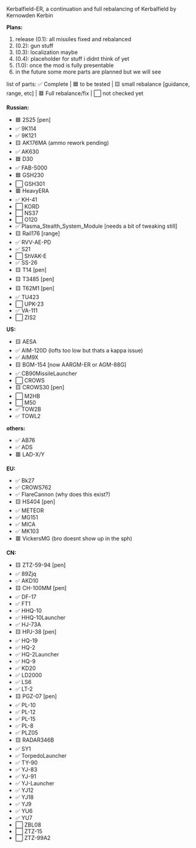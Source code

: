 Kerbalfield-ER, 
a continuation and full rebalancing of Kerbalfield by Kernowden Kerbin


**Plans:**
1. release (0.1): all missiles fixed and rebalanced
2.  (0.2): gun stuff
3.  (0.3): localization maybe
4.  (0.4): placeholder for stuff i didnt think of yet
5.  (1.0): once the mod is fully presentable
6. in the future some more parts are planned but we will see


list of parts:
✅ Complete | 🟦 to be tested | 🟨 small rebalance [guidance, range, etc] | 🟥 Full rebalance/fix | ⬜ not checked yet

**Russian:**
- 🟦 2S25 [pen]
- ✅ 9K114
- ✅ 9K121 
- 🟨  AK176MA (ammo rework pending)
- ✅ AK630
- 🟦 D30
- ✅ FAB-5000
- 🟦 GSH230
- ⬜ GSH301
- 🟥 HeavyERA
- ✅ KH-41
- ⬜ KORD
- ⬜ NS37
- ⬜ O120
- ✅ Plasma_Stealth_System_Module [needs a bit of tweaking still]
- 🟨 Rail176 [range]
- ✅ RVV-AE-PD
- ✅ S21
- ⬜ ShVAK-E
- ✅ SS-26
- 🟨 T14 [pen]
- 🟨 T3485 [pen]
- 🟨 T62M1 [pen]
- ✅ TU423
- ⬜ UPK-23
- ✅ VA-111 
- ⬜ ZIS2

**US:**
- 🟨 AESA
- ✅ AIM-120D (lofts too low but thats a kappa issue)
- ✅ AIM9X
- 🟨 BGM-154 [now AARGM-ER or AGM-88G]
- ✅ CB90MissileLauncher
- ⬜ CROWS
- 🟨 CROWS30 [pen]
- ⬜ M2HB
- ⬜ M50
- ✅ TOW2B
- ✅ TOWL2

**others:**
- ✅ AB76
- ✅ ADS
- 🟥 LAD-X/Y

**EU:**
- ✅ Bk27
- ✅ CROWS762
- ✅ FlareCannon (why does this exist?)
- 🟨 HS404 [pen]
- ✅ METEOR
- ✅ MG151
- ✅ MICA
- ✅ MK103
- 🟥 VickersMG (bro doesnt show up in the sph)

**CN:**
- 🟨 ZTZ-59-94 [pen]
- ✅ 89Zjq
- ✅ AKD10
- 🟨 CH-100MM [pen]
- ✅ DF-17
- ✅ FT1
- ✅ HHQ-10
- ✅ HHQ-10Launcher
- ✅ HJ-73A
- 🟨 HPJ-38 [pen]
- ✅ HQ-19
- ✅ HQ-2
- ✅ HQ-2Launcher
- ✅ HQ-9 
- ✅ KD20
- ✅ LD2000
- ✅ LS6
- ✅ LT-2 
- 🟨 PGZ-07 [pen]
- ✅ PL-10
- ✅ PL-12 
- ✅ PL-15 
- ✅ PL-8
- ✅ PLZ05
- 🟨 RADAR346B
- ✅ SY1
- ✅ TorpedoLauncher
- ✅ TY-90 
- ✅ YJ-83
- ✅ YJ-91
- ✅ YJ-Launcher
- ✅ YJ12
- ✅ YJ18
- ✅ YJ9
- ✅ YU6
- ✅ YU7
- ⬜ ZBL08
- ⬜ ZTZ-15
- ⬜ ZTZ-99A2
